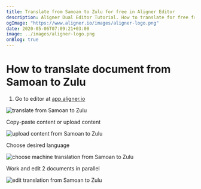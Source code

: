 ```yaml
---
title: Translate from Samoan to Zulu for free in Aligner Editor
description: Aligner Dual Editor Tutorial. How to translate for free from Samoan to Zulu. Aligner is multilingual document management platform. 
ogImage: "https://www.aligner.io/images/aligner-logo.png"
date: 2020-05-06T07:09:21+03:00
image: ../images/aligner-logo.png
onBlog: true
---
```


# How to translate document from Samoan to Zulu

1. Go to editor at [app.aligner.io](https://app.aligner.io "Aligner App web page")

![translate from Samoan to Zulu](../aligner-blank-editor.png "translate from Samoan to Zulu")

Copy-paste content or upload content

![upload content from Samoan to Zulu](../aligner-uploaded-document.png "upload content from Samoan to Zulu")

Choose desired language

![choose machine translation from Samoan to Zulu](../aligner-language-dropdown.png "choose machine translation from Samoan to Zulu")

Work and edit 2 documents in parallel

![edit translation from Samoan to Zulu](../aligner-double-sitded-editor.png "edit translation from Samoan to Zulu")

